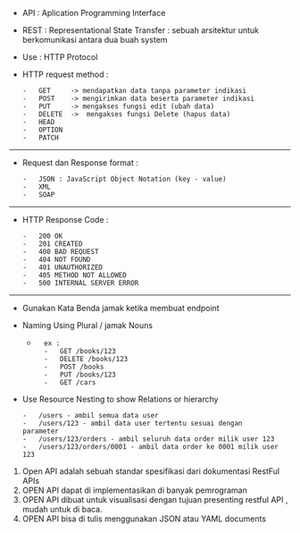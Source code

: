 -   API : Aplication Programming Interface
-   REST : Representational State Transfer : sebuah arsitektur untuk berkomunikasi antara dua buah system
-   Use : HTTP Protocol
-   HTTP request method :
    
        -   GET     -> mendapatkan data tanpa parameter indikasi
        -   POST    -> mengirimkan data beserta parameter indikasi
        -   PUT     -> mengakses fungsi edit (ubah data)  
        -   DELETE  ->  mengakses fungsi Delete (hapus data)
        -   HEAD
        -   OPTION
        -   PATCH
---
-   Request dan Response format :

        -   JSON : JavaScript Object Notation (key - value)
        -   XML
        -   SOAP
---
-   HTTP Response Code :

        -   200 OK
        -   201 CREATED
        -   400 BAD REQUEST
        -   404 NOT FOUND
        -   401 UNAUTHORIZED
        -   405 METHOD NOT ALLOWED
        -   500 INTERNAL SERVER ERROR

---

-   Gunakan Kata Benda jamak ketika membuat endpoint
-   Naming Using Plural / jamak Nouns

    -       ex : 
            -   GET /books/123
            -   DELETE /books/123
            -   POST /books
            -   PUT /books/123
            -   GET /cars

-   Use Resource Nesting to show Relations or hierarchy
    
        -   /users - ambil semua data user
        -   /users/123 - ambil data user tertentu sesuai dengan     parameter
        -   /users/123/orders - ambil seluruh data order milik user 123
        -   /users/123/orders/0001 - ambil data order ke 0001 milik user 123

1.  Open API adalah sebuah standar spesifikasi dari dokumentasi RestFul APIs
2. OPEN API dapat di implementasikan di banyak pemrograman
3. OPEN API dibuat untuk visualisasi dengan tujuan presenting restful API , mudah untuk di baca.
4. OPEN API bisa di tulis menggunakan JSON atau YAML documents
